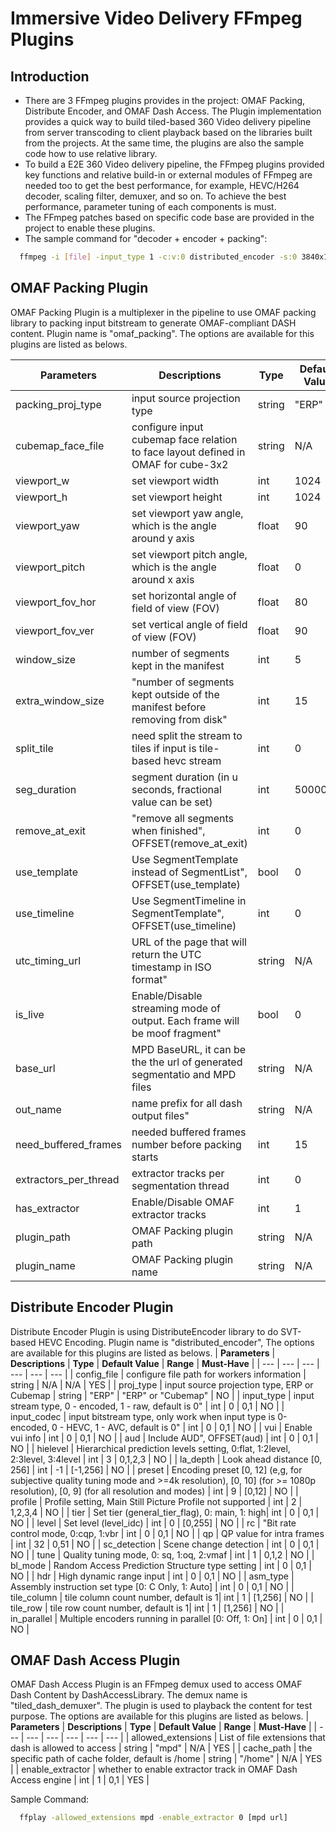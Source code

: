 # Immersive Video Delivery FFmpeg Plugins

## Introduction
- There are 3 FFmpeg plugins provides in the project: OMAF Packing, Distribute Encoder, and OMAF Dash Access. The Plugin implementation provides a quick way to build tiled-based 360 Video delivery pipeline from server transcoding to client playback based on the libraries built from the projects. At the same time, the plugins are also the sample code how to use relative library.
- To build a E2E 360 Video delivery pipeline, the FFmpeg plugins provided key functions and relative build-in or external modules of FFmpeg are needed too to get the best performance, for example, HEVC/H264 decoder, scaling filter, demuxer, and so on. To achieve the best performance, parameter tuning of each components is must.
- The FFmpeg patches based on specific code base are provided in the project to enable these plugins.
- The sample command for "decoder + encoder + packing":
```bash
  ffmpeg -i [file] -input_type 1 -c:v:0 distributed_encoder -s:0 3840x1920 -tile_row:0 6 -tile_column:0 10 -config_file:0 config_high.txt -g:0 15 -b:0 30M -map 0:v -c:v:1 distributed_encoder -s:1 1024x640 -tile_row:1 2 -tile_column:1 4 -config_file:1 config_low.txt -g:1 15 -b:1 5M -map 0:v -f omaf_packing -is_live 0 -split_tile 1 -seg_duration 1 -window_size 20 -extra_window_size 30 -base_url http://[server ip]]/OMAFStatic_4k/ -out_name Test /usr/local/nginx/html/OMAFStatic_4k/
```

## OMAF Packing Plugin
OMAF Packing Plugin is a multiplexer in the pipeline to use OMAF packing library to packing input bitstream to generate OMAF-compliant DASH content. Plugin name is "omaf_packing". The options are available for this plugins are listed as belows.

| **Parameters** | **Descriptions** | **Type** | **Default Value** | **Range** | **Must-Have** |
| --- | --- | --- | --- | --- | --- |
| packing_proj_type | input source projection type | string | "ERP" | "ERP" or "Cubemap" | NO |
| cubemap_face_file | configure input cubemap face relation to face layout defined in OMAF for cube-3x2 | string | N/A | N/A | NO |
| viewport_w | set viewport width | int | 1024 | N/A | NO |
| viewport_h | set viewport height | int | 1024 | N/A | NO |
| viewport_yaw | set viewport yaw angle, which is the angle around y axis | float | 90 | [0.0, 180.0] | NO |
| viewport_pitch | set viewport pitch angle, which is the angle around x axis | float | 0 | [0.0, 100.0] | NO |
| viewport_fov_hor | set horizontal angle of field of view (FOV) | float | 80 | [0.0, 180.0] | NO |
| viewport_fov_ver | set vertical angle of field of view (FOV) | float | 90 | [0.0, 100.0] | NO |
| window_size | number of segments kept in the manifest | int | 5 | N/A | NO |
| extra_window_size | "number of segments kept outside of the manifest before removing from disk" | int | 15 | N/A | NO |
| split_tile | need split the stream to tiles if input is tile-based hevc stream | int | 0 | 0,1 | NO |
| seg_duration | segment duration (in u seconds, fractional value can be set) | int | 5000000 | N/A | NO |
| remove_at_exit | "remove all segments when finished", OFFSET(remove_at_exit) | int | 0 | 0,1 | NO |
| use_template | Use SegmentTemplate instead of SegmentList", OFFSET(use_template) | bool | 0 | 0,1 | NO |
| use_timeline | Use SegmentTimeline in SegmentTemplate", OFFSET(use_timeline) | int | 0 | 0,1 | NO |
| utc_timing_url | URL of the page that will return the UTC timestamp in ISO format" | string | N/A | N/A | NO |
| is_live | Enable/Disable streaming mode of output. Each frame will be moof fragment" | bool | 0 | 0,1 | YES |
| base_url | MPD BaseURL, it can be the the url of generated segmentatio and MPD files | string | N/A | N/A | YES |
| out_name | name prefix for all dash output files" | string | N/A | "dash-stream" | NO |
| need_buffered_frames | needed buffered frames number before packing starts | int | 15 | N/A | NO |
| extractors_per_thread | extractor tracks per segmentation thread | int | 0 | N/A | NO |
| has_extractor | Enable/Disable OMAF extractor tracks| int | 1 | 0, 1 | NO |
| plugin_path | OMAF Packing plugin path | string | N/A | "/usr/local/lib" | NO |
| plugin_name | OMAF Packing plugin name | string | N/A | "HighResPlusFullLowResPacking" | NO |

## Distribute Encoder Plugin
Distribute Encoder Plugin is using DistributeEncoder library to do SVT-based HEVC Encoding. Plugin name is "distributed_encoder", The options are available for this plugins are listed as belows.
| **Parameters** | **Descriptions** | **Type** | **Default Value** | **Range** | **Must-Have** |
| --- | --- | --- | --- | --- | --- |
| config_file | configure file path for workers information | string | N/A | N/A | YES |
| proj_type | input source projection type, ERP or Cubemap | string | "ERP" | "ERP" or "Cubemap" | NO |
| input_type | input stream type, 0 - encoded, 1 - raw, default is 0" | int | 0 | 0,1 | NO |
| input_codec | input bitstream type, only work when input type is 0-encoded, 0 - HEVC, 1 - AVC, default is 0" | int | 0 | 0,1 | NO |
| vui | Enable vui info | int | 0 | 0,1 | NO |
| aud | Include AUD", OFFSET(aud) | int | 0 | 0,1 | NO |
| hielevel | Hierarchical prediction levels setting, 0:flat, 1:2level, 2:3level, 3:4level | int | 3 | 0,1,2,3 | NO |
| la_depth | Look ahead distance [0, 256] | int | -1 | [-1,256] | NO |
| preset | Encoding preset [0, 12] (e,g, for subjective quality tuning mode and >=4k resolution), [0, 10] (for >= 1080p resolution), [0, 9] (for all resolution and modes) | int | 9 | [0,12] | NO |
| profile | Profile setting, Main Still Picture Profile not supported | int | 2 | 1,2,3,4 | NO |
| tier | Set tier (general_tier_flag), 0: main, 1: high| int | 0 | 0,1 | NO |
| level | Set level (level_idc) | int | 0 | [0,255] | NO |
| rc | "Bit rate control mode, 0:cqp, 1:vbr | int | 0 | 0,1 | NO |
| qp | QP value for intra frames | int | 32 | 0,51 | NO |
| sc_detection | Scene change detection | int | 0 | 0,1 | NO |
| tune | Quality tuning mode, 0: sq, 1:oq, 2:vmaf | int | 1 | 0,1,2 | NO |
| bl_mode | Random Access Prediction Structure type setting | int | 0 | 0,1 | NO |
| hdr | High dynamic range input | int | 0 | 0,1 | NO |
| asm_type | Assembly instruction set type [0: C Only, 1: Auto] | int | 0 | 0,1 | NO |
| tile_column | tile column count number, default is 1| int | 1 | [1,256] | NO |
| tile_row | tile row count number, default is 1| int | 1 | [1,256] | NO |
| in_parallel | Multiple encoders running in parallel [0: Off, 1: On] | int | 0 | 0,1 | NO |

## OMAF Dash Access Plugin
OMAF Dash Access Plugin is an FFmpeg demux used to access OMAF Dash Content by DashAccessLibrary. The demux name is "tiled_dash_demuxer". The plugin is used to playback the content for test purpose. The options are available for this plugins are listed as belows.
| **Parameters** | **Descriptions** | **Type** | **Default Value** | **Range** | **Must-Have** |
| --- | --- | --- | --- | --- | --- |
| allowed_extensions | List of file extensions that dash is allowed to access | string | "mpd" | N/A | YES |
| cache_path | the specific path of cache folder, default is /home | string | "/home" | N/A | YES |
| enable_extractor | whether to enable extractor track in OMAF Dash Access engine  | int | 1 | 0,1 | YES |

Sample Command:
```bash
  ffplay -allowed_extensions mpd -enable_extractor 0 [mpd url]
```